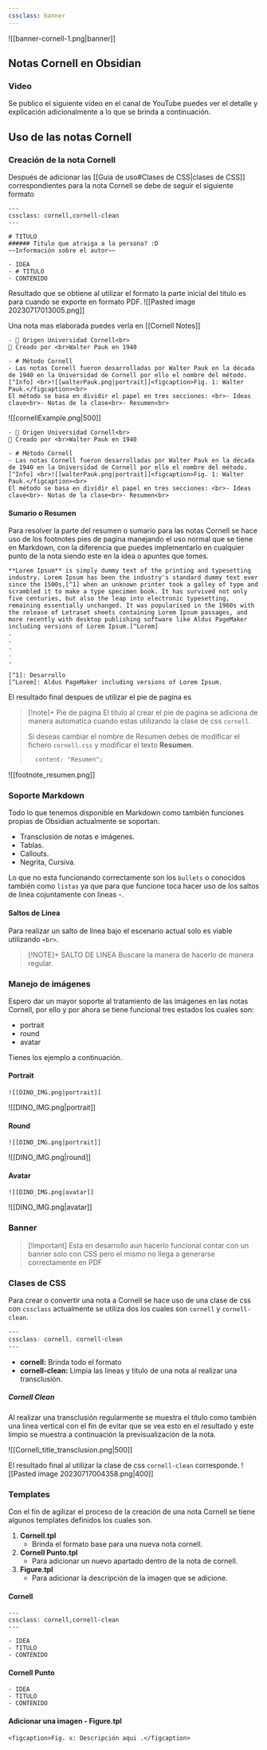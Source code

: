 ```yaml
---
cssclass: banner
---
```


![[banner-cornell-1.png|banner]]
##  Notas Cornell en Obsidian
### Video 

Se publico el siguiente video en el canal de YouTube puedes ver el detalle y explicación adicionalmente a lo que se brinda a continuación. 


## Uso de las notas Cornell

### Creación de la nota Cornell 

Después de adicionar las  [[Guia de uso#Clases de CSS|clases de CSS]] correspondientes para la nota Cornell se debe de seguir el siguiente formato

```
---
cssclass: cornell,cornell-clean
---

# TITULO
###### Titulo que atraiga a la persona? :D 
~~Información sobre el autor~~

- IDEA
- # TITULO
- CONTENIDO 
```

Resultado  que se obtiene al utilizar  el formato la parte  inicial del titulo es para cuando se exporte en formato PDF. 
![[Pasted image 20230717013005.png]]

Una nota mas elaborada puedes verla en [[Cornell Notes]]

```
- 📌 Origen Universidad Cornell<br>
📌 Creado por <br>Walter Pauk en 1940

- # Método Cornell
- Las notas Cornell fueron desarrolladas por Walter Pauk en la década de 1940 en la Universidad de Cornell por ello el nombre del método. [^Info] <br>![[walterPauk.png|portrait]]<figcaption>Fig. 1: Walter Pauk.</figcaption><br>
El método se basa en dividir el papel en tres secciones: <br>- Ideas clave<br>- Notas de la clase<br>- Resumen<br>
```


![[cornellExample.png|500]]

```
- 📌 Origen Universidad Cornell<br>
📌 Creado por <br>Walter Pauk en 1940

- # Método Cornell
- Las notas Cornell fueron desarrolladas por Walter Pauk en la década de 1940 en la Universidad de Cornell por ello el nombre del método. [^Info] <br>![[walterPauk.png|portrait]]<figcaption>Fig. 1: Walter Pauk.</figcaption><br>
El método se basa en dividir el papel en tres secciones: <br>- Ideas clave<br>- Notas de la clase<br>- Resumen<br>
```

#### Sumario o Resumen 
Para resolver la parte del resumen o sumario para las notas Cornell se hace uso de los footnotes pies de pagina manejando el uso normal que se tiene en Markdown, con la diferencia que puedes implementarlo en cualquier punto de la nota siendo este en la idea o apuntes que tomes. 

```
**Lorem Ipsum** is simply dummy text of the printing and typesetting industry. Lorem Ipsum has been the industry's standard dummy text ever since the 1500s,[^1] when an unknown printer took a galley of type and scrambled it to make a type specimen book. It has survived not only five centuries, but also the leap into electronic typesetting, remaining essentially unchanged. It was popularised in the 1960s with the release of Letraset sheets containing Lorem Ipsum passages, and more recently with desktop publishing software like Aldus PageMaker including versions of Lorem Ipsum.[^Lorem]
.
.
.
.
.

[^1]: Desarrollo 
[^Lorem]: Aldus PageMaker including versions of Lorem Ipsum.
```

El resultado final despues de utilizar el pie de pagina es

> [!note]+ Pie de página
> El titulo al crear el pie de pagina se adiciona de manera automatica cuando estas utilizando la clase de css `cornell`. 
> 
> Si deseas cambiar el nombre de Resumen debes de modificar el fichero `cornell.css` y modificar el texto **Resumen**.
> 
> ```CSS
>   content: "Resumen"; 
> ```


![[footnote_resumen.png]]
### Soporte Markdown 

Todo lo que tenemos disponible en Markdown como también funciones propias de Obsidian actualmente se soportan. 

- Transclusión de notas e imágenes. 
- Tablas.
- Callouts.
- Negrita, Cursiva. 

Lo que no esta funcionando correctamente son los `bullets` o conocidos también como `listas`  ya que para que funcione toca hacer uso de los saltos de linea cojuntamente con lineas -.
#### Saltos de Linea 
Para realizar un salto de linea bajo el escenario actual solo es viable utilizando `<br>`. 

> [!NOTE]+ SALTO DE LINEA
> Buscare la manera de hacerlo de manera regular.

### Manejo de imágenes

Espero dar un mayor soporte al tratamiento de las imágenes en las notas Cornell, por ello y por ahora se tiene funcional tres estados los cuales son: 

- portrait
- round
- avatar

Tienes los ejemplo a continuación. 
#### Portrait

```
![[DINO_IMG.png|portrait]]
```

![[DINO_IMG.png|portrait]]

#### Round 

```
![[DINO_IMG.png|portrait]]
```

![[DINO_IMG.png|round]]

#### Avatar

```
![[DINO_IMG.png|avatar]]
```

![[DINO_IMG.png|avatar]]
### Banner

> [!important] Esta en desarrollo aun hacerlo funcional contar con un banner solo con CSS pero el mismo no llega a generarse correctamente en PDF 


### Clases de CSS
Para crear o  convertir una nota a Cornell se hace uso de una clase de css con  `cssclass` actualmente se utiliza dos los cuales son `cornell` y `cornell-clean`.

```css
---
cssclass: cornell, cornell-clean
---
```

- **cornell:** Brinda todo el formato
- **cornell-clean:** Limpia las lineas y titulo de una nota al realizar una transclusión. 

##### Cornell Clean 

Al realizar una transclusión regularmente se muestra el titulo como también una linea vertical con el fin de evitar que se vea esto en el resultado y este limpio  se muestra  a continuación la previsualización de la nota. 

![[Cornell_title_transclusion.png|500]]

El resultado final al utilizar la clase de css `cornell-clean` corresponde.
![[Pasted image 20230717004358.png|400]]



### Templates 
Con el fin de agilizar el proceso de la creación de una nota Cornell se tiene algunos templates definidos los cuales son. 

1. **Cornell.tpl**
	- Brinda el formato  base para una nueva nota cornell. 
2. **Cornell Punto.tpl**
	- Para adicionar un nuevo apartado dentro de la nota de cornell. 
3. **Figure.tpl**
	- Para adicionar la descripción de la imagen que se adicione. 
#### Cornell 

```
---
cssclass: cornell,cornell-clean
---

- IDEA
- TITULO
- CONTENIDO 
```

#### Cornell Punto

```
- IDEA
- TITULO
- CONTENIDO 
```
#### Adicionar una imagen - Figure.tpl
```
<figcaption>Fig. x: Descripción aqui .</figcaption>
```


